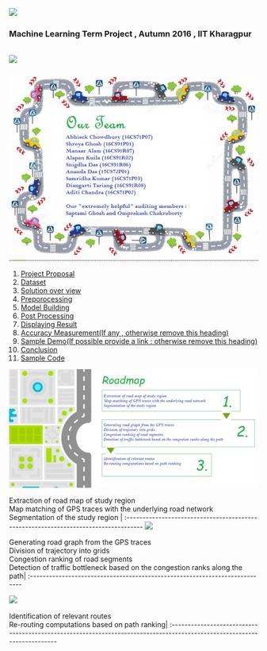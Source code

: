 ![](https://github.com/cs60050/MacTrackz/blob/master/Picture/logo.jpg)

### Machine Learning Term Project , Autumn 2016 , IIT Kharagpur

![](https://github.com/cs60050/MacTrackz/blob/master/Picture/rush_hour_traffic_cartoon_corr.jpg)
------------------------------------------------------------------------------------
![](https://github.com/cs60050/MacTrackz/blob/master/Picture/team.jpg)


1. [Project Proposal ](https://github.com/cs60050/MacTrackz/blob/master/Docs/Project_Proposal.md) 
2. [Dataset](https://github.com/cs60050/MacTrackz/blob/master/Docs/dataset.md) 
3. [Solution over view](https://github.com/cs60050/MacTrackz/blob/master/Docs/Solution%20overview.md)
4. [Preporocessing](https://github.com/cs60050/MacTrackz/blob/master/Docs/Preprocessing.md)
5. [Model Building](https://github.com/cs60050/MacTrackz/blob/master/Docs/model_building.md)
6. [Post Processing]()
7. [Displaying Result ](https://github.com/cs60050/MacTrackz/blob/master/Docs/Graphical%20User%20Interface.md)
8. [Accuracy Measurement(If any , otherwise remove this heading)]()
9. [Sample Demo(If possible provide a link : otherwise remove this heading)]()
10. [Conclusion]()              
11. [Sample Code](https://github.com/cs60050/MacTrackz/tree/master/Code)


![](https://github.com/cs60050/MacTrackz/blob/master/Picture/roadmap.jpg)

Extraction of road map of study region<br />Map matching of GPS traces with the underlying road network<br />Segmentation of the study region |
:----------------------------------------------------------------------------------- 
![](https://github.com/cs60050/MacTrackz/blob/master/Picture/roadmap%20arrow.png)

Generating road graph from the GPS traces<br />Division of trajectory into grids<br />Congestion ranking of road segments<br />Detection of traffic bottleneck based on the congestion ranks along the path|
:---------------------------------------------------------------------------

![](https://github.com/cs60050/MacTrackz/blob/master/Picture/roadmap%20arrow.png)

Identification of relevant routes<br />Re-routing computations based on path ranking|
:------------------------------------------------------------------------------------------------------------------------



